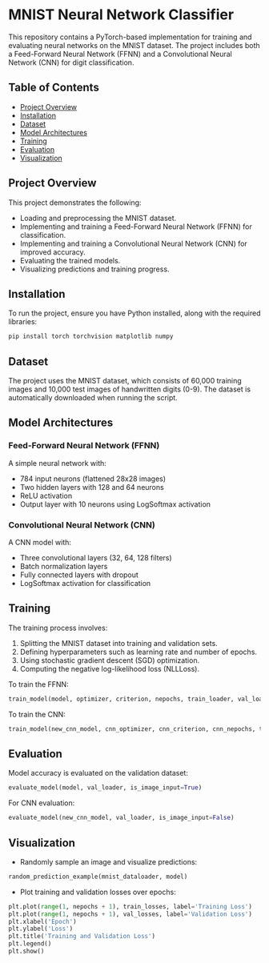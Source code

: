 # MNIST Neural Network Classifier

This repository contains a PyTorch-based implementation for training and evaluating neural networks on the MNIST dataset. The project includes both a Feed-Forward Neural Network (FFNN) and a Convolutional Neural Network (CNN) for digit classification.

## Table of Contents

- [Project Overview](#project-overview)
- [Installation](#installation)
- [Dataset](#dataset)
- [Model Architectures](#model-architectures)
- [Training](#training)
- [Evaluation](#evaluation)
- [Visualization](#visualization)


## Project Overview

This project demonstrates the following:

- Loading and preprocessing the MNIST dataset.
- Implementing and training a Feed-Forward Neural Network (FFNN) for classification.
- Implementing and training a Convolutional Neural Network (CNN) for improved accuracy.
- Evaluating the trained models.
- Visualizing predictions and training progress.

## Installation

To run the project, ensure you have Python installed, along with the required libraries:

```sh
pip install torch torchvision matplotlib numpy
```

## Dataset

The project uses the MNIST dataset, which consists of 60,000 training images and 10,000 test images of handwritten digits (0-9). The dataset is automatically downloaded when running the script.

## Model Architectures

### Feed-Forward Neural Network (FFNN)

A simple neural network with:

- 784 input neurons (flattened 28x28 images)
- Two hidden layers with 128 and 64 neurons
- ReLU activation
- Output layer with 10 neurons using LogSoftmax activation

### Convolutional Neural Network (CNN)

A CNN model with:

- Three convolutional layers (32, 64, 128 filters)
- Batch normalization layers
- Fully connected layers with dropout
- LogSoftmax activation for classification

## Training

The training process involves:

1. Splitting the MNIST dataset into training and validation sets.
2. Defining hyperparameters such as learning rate and number of epochs.
3. Using stochastic gradient descent (SGD) optimization.
4. Computing the negative log-likelihood loss (NLLLoss).

To train the FFNN:

```python
train_model(model, optimizer, criterion, nepochs, train_loader, val_loader, is_image_input=True)
```

To train the CNN:

```python
train_model(new_cnn_model, cnn_optimizer, cnn_criterion, cnn_nepochs, train_loader, val_loader, is_image_input=False)
```

## Evaluation

Model accuracy is evaluated on the validation dataset:

```python
evaluate_model(model, val_loader, is_image_input=True)
```

For CNN evaluation:

```python
evaluate_model(new_cnn_model, val_loader, is_image_input=False)
```

## Visualization

- Randomly sample an image and visualize predictions:

```python
random_prediction_example(mnist_dataloader, model)
```

- Plot training and validation losses over epochs:

```python
plt.plot(range(1, nepochs + 1), train_losses, label='Training Loss')
plt.plot(range(1, nepochs + 1), val_losses, label='Validation Loss')
plt.xlabel('Epoch')
plt.ylabel('Loss')
plt.title('Training and Validation Loss')
plt.legend()
plt.show()
```
